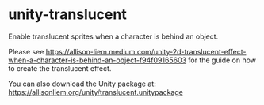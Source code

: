 # unity-translucent
Enable translucent sprites when a character is behind an object.

Please see https://allison-liem.medium.com/unity-2d-translucent-effect-when-a-character-is-behind-an-object-f94f09165603 for the guide on how to create the translucent effect.

You can also download the Unity package at: https://allisonliem.org/unity/translucent.unitypackage
